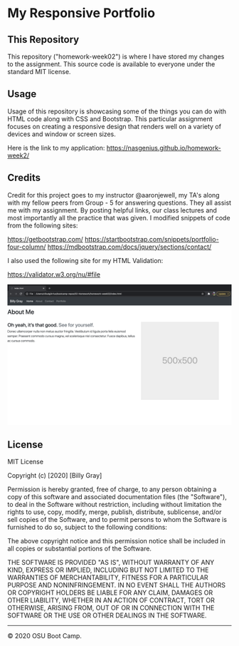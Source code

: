 # My Responsive Portfolio

## This Repository

This repository ("homework-week02") is where I have stored my changes to the assignment. This source code is available to everyone under the standard MIT license.

## Usage 

Usage of this repository is showcasing some of the things you can do with HTML code along with CSS and Bootstrap. This particular assignment focuses on creating a  responsive design that renders well on a variety of devices and window or screen sizes. 

Here is the link to my application: https://nasgenius.github.io/homework-week2/

## Credits

Credit for this project goes to my instructor @aaronjewell, my TA's along with my fellow peers from Group - 5 for answering questions. They all assist me with my assignment. By posting helpful links, our class lectures and most importantly all the practice that was given. 
I modified snippets of code from the following sites:

https://getbootstrap.com/
https://startbootstrap.com/snippets/portfolio-four-column/
https://mdbootstrap.com/docs/jquery/sections/contact/

I also used the following site for my HTML Validation:

https://validator.w3.org/nu/#file

![Sample-Photo](https://github.com/NasGenius/homework-week2/blob/master/images/Screen%20Shot%202020-10-24%20at%2011.07.15%20PM.png)

## License

MIT License

Copyright (c) [2020] [Billy Gray]

Permission is hereby granted, free of charge, to any person obtaining a copy
of this software and associated documentation files (the "Software"), to deal
in the Software without restriction, including without limitation the rights
to use, copy, modify, merge, publish, distribute, sublicense, and/or sell
copies of the Software, and to permit persons to whom the Software is
furnished to do so, subject to the following conditions:

The above copyright notice and this permission notice shall be included in all
copies or substantial portions of the Software.

THE SOFTWARE IS PROVIDED "AS IS", WITHOUT WARRANTY OF ANY KIND, EXPRESS OR
IMPLIED, INCLUDING BUT NOT LIMITED TO THE WARRANTIES OF MERCHANTABILITY,
FITNESS FOR A PARTICULAR PURPOSE AND NONINFRINGEMENT. IN NO EVENT SHALL THE
AUTHORS OR COPYRIGHT HOLDERS BE LIABLE FOR ANY CLAIM, DAMAGES OR OTHER
LIABILITY, WHETHER IN AN ACTION OF CONTRACT, TORT OR OTHERWISE, ARISING FROM,
OUT OF OR IN CONNECTION WITH THE SOFTWARE OR THE USE OR OTHER DEALINGS IN THE
SOFTWARE.

---
© 2020 OSU Boot Camp.


